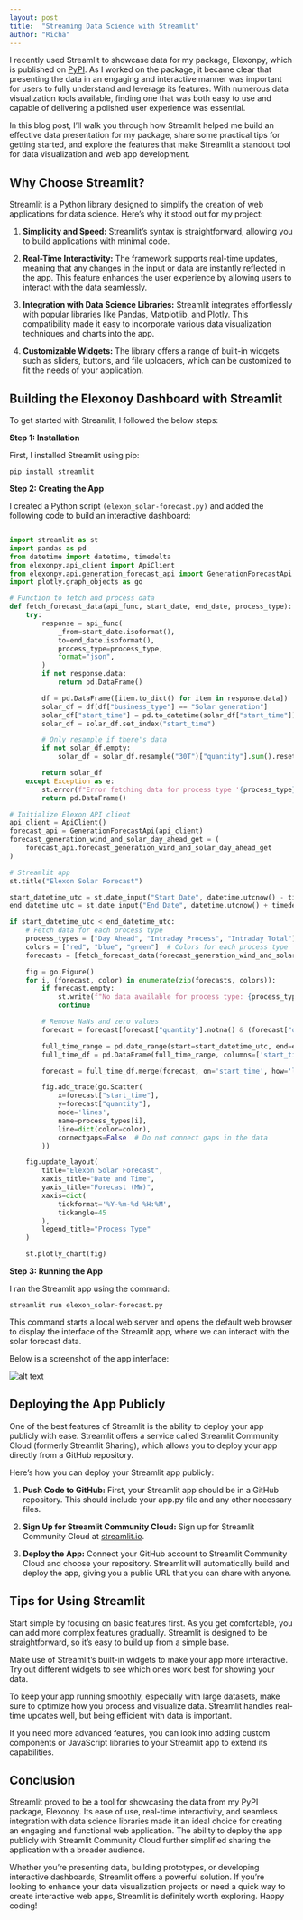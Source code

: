 ```yaml
---
layout: post
title:  "Streaming Data Science with Streamlit"
author: "Richa"
---
```



I recently used Streamlit to showcase data for my package, Elexonpy, which is published on [PyPI](https://pypi.org/project/elexonpy/). As I worked on the package, it became clear that presenting the data in an engaging and interactive manner was important for users to fully understand and leverage its features. With numerous data visualization tools available, finding one that was both easy to use and capable of delivering a polished user experience was essential.

In this blog post, I’ll walk you through how Streamlit helped me build an effective data presentation for my package, share some practical tips for getting started, and explore the features that make Streamlit a standout tool for data visualization and web app development.


## Why Choose Streamlit?

Streamlit is a Python library designed to simplify the creation of web applications for data science. Here’s why it stood out for my project:

1. **Simplicity and Speed:** Streamlit’s syntax is straightforward, allowing you to build applications with minimal code.

2. **Real-Time Interactivity:** The framework supports real-time updates, meaning that any changes in the input or data are instantly reflected in the app. This feature enhances the user experience by allowing users to interact with the data seamlessly.

3. **Integration with Data Science Libraries:** Streamlit integrates effortlessly with popular libraries like Pandas, Matplotlib, and Plotly. This compatibility made it easy to incorporate various data visualization techniques and charts into the app.

4. **Customizable Widgets:** The library offers a range of built-in widgets such as sliders, buttons, and file uploaders, which can be customized to fit the needs of your application.


## Building the Elexonoy Dashboard with Streamlit

To get started with Streamlit, I followed the below steps:

**Step 1: Installation**

First, I installed Streamlit using pip:

```shell
pip install streamlit
```

**Step 2: Creating the App**

I created a Python script ```(elexon_solar-forecast.py)``` and added the following code to build an interactive dashboard:

```python

import streamlit as st
import pandas as pd
from datetime import datetime, timedelta
from elexonpy.api_client import ApiClient
from elexonpy.api.generation_forecast_api import GenerationForecastApi
import plotly.graph_objects as go

# Function to fetch and process data
def fetch_forecast_data(api_func, start_date, end_date, process_type):
    try:
        response = api_func(
            _from=start_date.isoformat(),
            to=end_date.isoformat(),
            process_type=process_type,
            format="json",
        )
        if not response.data:
            return pd.DataFrame()

        df = pd.DataFrame([item.to_dict() for item in response.data])
        solar_df = df[df["business_type"] == "Solar generation"]
        solar_df["start_time"] = pd.to_datetime(solar_df["start_time"])
        solar_df = solar_df.set_index("start_time")

        # Only resample if there's data
        if not solar_df.empty:
            solar_df = solar_df.resample("30T")["quantity"].sum().reset_index()

        return solar_df
    except Exception as e:
        st.error(f"Error fetching data for process type '{process_type}': {e}")
        return pd.DataFrame()

# Initialize Elexon API client
api_client = ApiClient()
forecast_api = GenerationForecastApi(api_client)
forecast_generation_wind_and_solar_day_ahead_get = (
    forecast_api.forecast_generation_wind_and_solar_day_ahead_get
)

# Streamlit app
st.title("Elexon Solar Forecast")

start_datetime_utc = st.date_input("Start Date", datetime.utcnow() - timedelta(days=3))
end_datetime_utc = st.date_input("End Date", datetime.utcnow() + timedelta(days=3))

if start_datetime_utc < end_datetime_utc:
    # Fetch data for each process type
    process_types = ["Day Ahead", "Intraday Process", "Intraday Total"]
    colors = ["red", "blue", "green"]  # Colors for each process type
    forecasts = [fetch_forecast_data(forecast_generation_wind_and_solar_day_ahead_get, start_datetime_utc, end_datetime_utc, pt) for pt in process_types]

    fig = go.Figure()
    for i, (forecast, color) in enumerate(zip(forecasts, colors)):
        if forecast.empty:
            st.write(f"No data available for process type: {process_types[i]}")
            continue

        # Remove NaNs and zero values
        forecast = forecast[forecast["quantity"].notna() & (forecast["quantity"] > 0)]

        full_time_range = pd.date_range(start=start_datetime_utc, end=end_datetime_utc, freq='30T', tz=forecast["start_time"].dt.tz)
        full_time_df = pd.DataFrame(full_time_range, columns=['start_time'])

        forecast = full_time_df.merge(forecast, on='start_time', how='left')

        fig.add_trace(go.Scatter(
            x=forecast["start_time"],
            y=forecast["quantity"],
            mode='lines',
            name=process_types[i],
            line=dict(color=color),
            connectgaps=False  # Do not connect gaps in the data
        ))

    fig.update_layout(
        title="Elexon Solar Forecast",
        xaxis_title="Date and Time",
        yaxis_title="Forecast (MW)",
        xaxis=dict(
            tickformat='%Y-%m-%d %H:%M',
            tickangle=45
        ),
        legend_title="Process Type"
    )

    st.plotly_chart(fig)

```

**Step 3: Running the App**

I ran the Streamlit app using the command:

```shell
streamlit run elexon_solar-forecast.py
```
This command starts a local web server and opens the default web browser to display the interface of the Streamlit app, where we can interact with the solar forecast data.

Below is a screenshot of the app interface:

![alt text](https://raw.githubusercontent.com/14Richa/testga/main/Elexonsolarforecast.png)


## Deploying the App Publicly

One of the best features of Streamlit is the ability to deploy your app publicly with ease. Streamlit offers a service called Streamlit Community Cloud (formerly Streamlit Sharing), which allows you to deploy your app directly from a GitHub repository.

Here’s how you can deploy your Streamlit app publicly:

1. **Push Code to GitHub:**  First, your Streamlit app should be in a GitHub repository. This should include your app.py file and any other necessary files.

2. **Sign Up for Streamlit Community Cloud:** Sign up for Streamlit Community Cloud at [streamlit.io](https://streamlit.io/).

3. **Deploy the App:**  Connect your GitHub account to Streamlit Community Cloud and choose your repository. Streamlit will automatically build and deploy the app, giving you a public URL that you can share with anyone.

## Tips for Using Streamlit

Start simple by focusing on basic features first. As you get comfortable, you can add more complex features gradually. Streamlit is designed to be straightforward, so it’s easy to build up from a simple base.

Make use of Streamlit’s built-in widgets to make your app more interactive. Try out different widgets to see which ones work best for showing your data.

To keep your app running smoothly, especially with large datasets, make sure to optimize how you process and visualize data. Streamlit handles real-time updates well, but being efficient with data is important.

If you need more advanced features, you can look into adding custom components or JavaScript libraries to your Streamlit app to extend its capabilities.

## Conclusion

Streamlit proved to be a tool for showcasing the data from my PyPI package, Elexonoy. Its ease of use, real-time interactivity, and seamless integration with data science libraries made it an ideal choice for creating an engaging and functional web application. The ability to deploy the app publicly with Streamlit Community Cloud further simplified sharing the application with a broader audience.

Whether you’re presenting data, building prototypes, or developing interactive dashboards, Streamlit offers a powerful solution. If you’re looking to enhance your data visualization projects or need a quick way to create interactive web apps, Streamlit is definitely worth exploring. Happy coding!